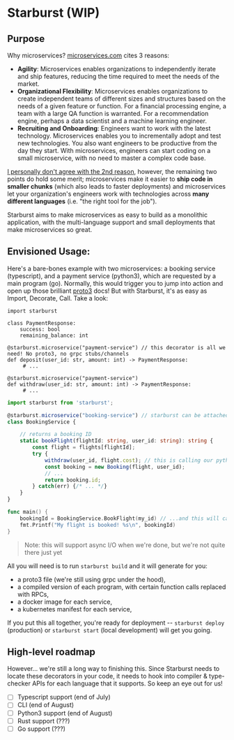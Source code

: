 # Starburst (WIP)

## Purpose

Why microservices? [microservices.com](https://microservices.com) cites 3 reasons:

- **Agility**: Microservices enables organizations to independently iterate and ship features, reducing the time required to meet the needs of the market.
- **Organizational Flexibility**: Microservices enables organizations to create independent teams of different sizes and structures based on the needs of a given feature or function. For a financial processing engine, a team with a large QA function is warranted. For a recommendation engine, perhaps a data scientist and a machine learning engineer.
- **Recruiting and Onboarding**: Engineers want to work with the latest technology. Microservices enables you to incrementally adopt and test new technologies. You also want engineers to be productive from the day they start. With microservices, engineers can start coding on a small microservice, with no need to master a complex code base.

[I personally don't agree with the 2nd reason](docs/opinions/org-flexibility.md), however, the remaining two points do hold some merit; microservices make it easier to **ship code in smaller chunks** (which also leads to faster deployments) and microservices let your organization's engineers work with technologies across **many different languages** (i.e. "the right tool for the job").

Starburst aims to make microservices as easy to build as a monolithic application, with the multi-language support and small deployments that make microservices so great.


## Envisioned Usage:

Here's a bare-bones example with two microservices: a booking service (typescript), and a payment service (python3), which are requested by a main program (go). Normally, this would trigger you to jump into action and open up those brilliant [proto3](https://developers.google.com/protocol-buffers/docs/proto3) docs! But with Starburst, it's as easy as Import, Decorate, Call. Take a look:

```py3
import starburst

class PaymentResponse:
    success: bool
    remaining_balance: int

@starburst.microservice("payment-service") // this decorator is all we need! No proto3, no grpc stubs/channels
def deposit(user_id: str, amount: int) -> PaymentResponse:
     # ...

@starburst.microservice("payment-service")
def withdraw(user_id: str, amount: int) -> PaymentResponse:
     # ...
```

```ts
import starburst from 'starburst';

@starburst.microservice("booking-service") // starburst can be attached to classes too!
class BookingService {

    // returns a booking ID
    static bookFlight(flightId: string, user_id: string): string {
        const flight = flights[flightId];
        try {
            withdraw(user_id, flight.cost); // this is calling our python payment microservice!
            const booking = new Booking(flight, user_id);
            // ...
            return booking.id;
        } catch(err) {/* ... */}
    }
}
```

```go
func main() {
    bookingId = BookingService.BookFlight(my_id) // ...and this will call our typescript booking service!
    fmt.Printf("My flight is booked! %s\n", bookingId)
}
```

> Note: this will support async I/O when we're done, but we're not quite there just yet

All you will need is to run `starburst build` and it will generate for you:
* a proto3 file (we're still using grpc under the hood),
* a compiled version of each program, with certain function calls replaced with RPCs,
* a docker image for each service,
* a kubernetes manifest for each service,

If you put this all together, you're ready for deployment -- `starburst deploy` (production) or `starburst start` (local development) will get you going.

## High-level roadmap

However... we're still a long way to finishing this. Since Starburst needs to locate these decorators in your code, it needs to hook into compiler & type-checker APIs for each language that it supports. So keep an eye out for us!

- [ ] Typescript support (end of July)
- [ ] CLI (end of August)
- [ ] Python3 support (end of August)
- [ ] Rust support (???)
- [ ] Go support (???)

<!--
## Installation
```brew install starburst```

## Usage
```
starburst build
starburst run
```
-->
